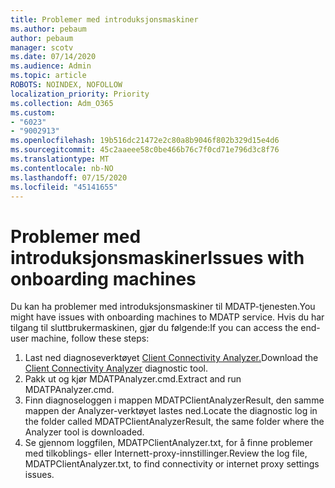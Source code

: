 ```yaml
---
title: Problemer med introduksjonsmaskiner
ms.author: pebaum
author: pebaum
manager: scotv
ms.date: 07/14/2020
ms.audience: Admin
ms.topic: article
ROBOTS: NOINDEX, NOFOLLOW
localization_priority: Priority
ms.collection: Adm_O365
ms.custom:
- "6023"
- "9002913"
ms.openlocfilehash: 19b516dc21472e2c80a8b9046f802b329d15e4d6
ms.sourcegitcommit: 45c2aaeee58c0be466b76c7f0cd71e796d3c8f76
ms.translationtype: MT
ms.contentlocale: nb-NO
ms.lasthandoff: 07/15/2020
ms.locfileid: "45141655"
---
```

# <a name="issues-with-onboarding-machines"></a><span data-ttu-id="5cc38-102">Problemer med introduksjonsmaskiner</span><span class="sxs-lookup"><span data-stu-id="5cc38-102">Issues with onboarding machines</span></span>

<span data-ttu-id="5cc38-103">Du kan ha problemer med introduksjonsmaskiner til MDATP-tjenesten.</span><span class="sxs-lookup"><span data-stu-id="5cc38-103">You might have issues with onboarding machines to MDATP service.</span></span> <span data-ttu-id="5cc38-104">Hvis du har tilgang til sluttbrukermaskinen, gjør du følgende:</span><span class="sxs-lookup"><span data-stu-id="5cc38-104">If you can access the end-user machine, follow these steps:</span></span>

1. <span data-ttu-id="5cc38-105">Last ned diagnoseverktøyet [Client Connectivity Analyzer.](https://aka.ms/mdatpanalyzer)</span><span class="sxs-lookup"><span data-stu-id="5cc38-105">Download the [Client Connectivity Analyzer](https://aka.ms/mdatpanalyzer) diagnostic tool.</span></span>
2. <span data-ttu-id="5cc38-106">Pakk ut og kjør MDATPAnalyzer.cmd.</span><span class="sxs-lookup"><span data-stu-id="5cc38-106">Extract and run MDATPAnalyzer.cmd.</span></span>
3. <span data-ttu-id="5cc38-107">Finn diagnoseloggen i mappen MDATPClientAnalyzerResult, den samme mappen der Analyzer-verktøyet lastes ned.</span><span class="sxs-lookup"><span data-stu-id="5cc38-107">Locate the diagnostic log in the folder called MDATPClientAnalyzerResult, the same folder where the Analyzer tool is downloaded.</span></span>
4. <span data-ttu-id="5cc38-108">Se gjennom loggfilen, MDATPClientAnalyzer.txt, for å finne problemer med tilkoblings- eller Internett-proxy-innstillinger.</span><span class="sxs-lookup"><span data-stu-id="5cc38-108">Review the log file, MDATPClientAnalyzer.txt, to find connectivity or internet proxy settings issues.</span></span>